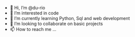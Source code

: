 - 👋 Hi, I’m @du-rio
- 👀 I’m interested in code
- 🌱 I’m currently learning Python, Sql and web development
- 💞️ I’m looking to collaborate on basic projects
- 📫 How to reach me ...

<!---
du-rio/du-rio is a ✨ special ✨ repository because its `README.md` (this file) appears on your GitHub profile.
You can click the Preview link to take a look at your changes.
--->
